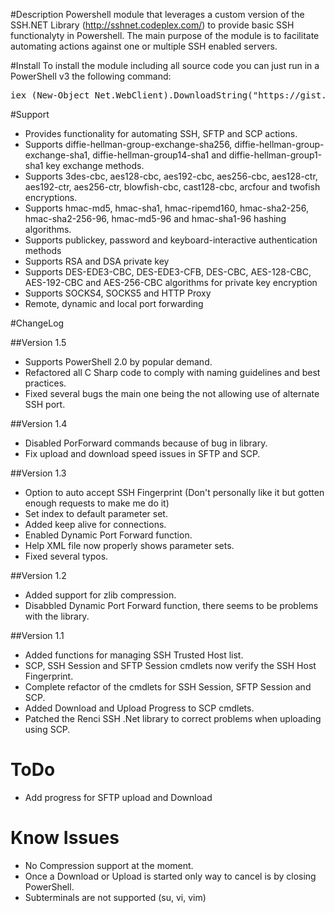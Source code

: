 #Description
Powershell module that leverages a custom version of the SSH.NET Library (http://sshnet.codeplex.com/) to provide basic SSH functionalyty in Powershell.
The main purpose of the module is to facilitate automating actions against one or multiple SSH enabled servers.

#Install
To install the module including all source code you can just run in a PowerShell v3 the following command:
<pre>
iex (New-Object Net.WebClient).DownloadString("https://gist.github.com/darkoperator/6152630/raw/c67de4f7cd780ba367cccbc2593f38d18ce6df89/instposhsshdev")
</pre>

#Support
* Provides functionality for automating SSH, SFTP and SCP actions.
* Supports diffie-hellman-group-exchange-sha256, diffie-hellman-group-exchange-sha1, diffie-hellman-group14-sha1 and diffie-hellman-group1-sha1 key exchange methods.
* Supports 3des-cbc, aes128-cbc, aes192-cbc, aes256-cbc, aes128-ctr, aes192-ctr, aes256-ctr, blowfish-cbc, cast128-cbc, arcfour and twofish encryptions.
* Supports hmac-md5, hmac-sha1, hmac-ripemd160, hmac-sha2-256, hmac-sha2-256-96, hmac-md5-96 and hmac-sha1-96 hashing algorithms.
* Supports publickey, password and keyboard-interactive authentication methods
* Supports RSA and DSA private key
* Supports DES-EDE3-CBC, DES-EDE3-CFB, DES-CBC, AES-128-CBC, AES-192-CBC and AES-256-CBC algorithms for private key encryption
* Supports SOCKS4, SOCKS5 and HTTP Proxy
* Remote, dynamic and local port forwarding

#ChangeLog

##Version 1.5
* Supports PowerShell 2.0 by popular demand.
* Refactored all C Sharp code to comply with naming guidelines and best practices.
* Fixed several bugs the main one being the not allowing use of alternate SSH port.

##Version 1.4
* Disabled PorForward commands because of bug in library.
* Fix upload and download speed issues in SFTP and SCP.

##Version 1.3
* Option to auto accept SSH Fingerprint (Don't personally like it but gotten enough requests to make me do it)
* Set index to default parameter set.
* Added keep alive for connections.
* Enabled Dynamic Port Forward function.
* Help XML file now properly shows parameter sets.
* Fixed several typos.

##Version 1.2
* Added support for zlib compression.
* Disabbled Dynamic Port Forward function, there seems to be problems with the library.

##Version 1.1
* Added functions for managing SSH Trusted Host list.
* SCP, SSH Session and SFTP Session cmdlets now verify the SSH Host Fingerprint.
* Complete refactor of the cmdlets for SSH Session, SFTP Session and SCP.
* Added Download and Upload Progress to SCP cmdlets.
* Patched the Renci SSH .Net library to correct problems when uploading using SCP.

# ToDo
* Add progress for SFTP upload and Download

# Know Issues
* No Compression support at the moment.
* Once a Download or Upload is started only way to cancel is by closing PowerShell.
* Subterminals are not supported (su, vi, vim)
